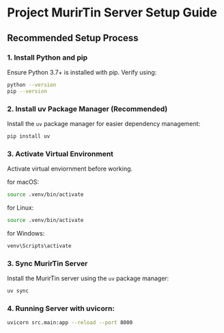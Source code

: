 # Project MurirTin Server Setup Guide

## Recommended Setup Process

### 1. Install Python and pip
Ensure Python 3.7+ is installed with pip. Verify using:
```bash
python --version
pip --version
```

### 2. Install uv Package Manager (Recommended)
Install the `uv` package manager for easier dependency management:
```bash
pip install uv
```
### 3. Activate Virtual Environment
Activate virtual enviornment before working.

for macOS:
```bash
source .venv/bin/activate
```
for Linux:
```bash
source .venv/bin/activate
```
for Windows:
```bash
venv\Scripts\activate
```


### 3. Sync MurirTin Server
Install the MurirTin server using the `uv` package manager:
```bash
uv sync
```
### 4. Running Server with uvicorn:
```bash
uvicorn src.main:app --reload --port 8000
```